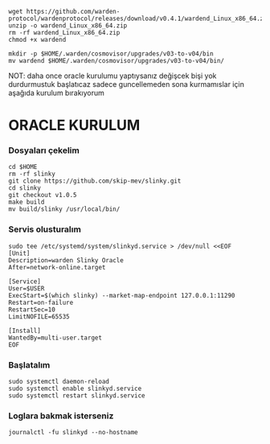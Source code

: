 

```
wget https://github.com/warden-protocol/wardenprotocol/releases/download/v0.4.1/wardend_Linux_x86_64.zip
unzip -o wardend_Linux_x86_64.zip
rm -rf wardend_Linux_x86_64.zip
chmod +x wardend
```
```
mkdir -p $HOME/.warden/cosmovisor/upgrades/v03-to-v04/bin
mv wardend $HOME/.warden/cosmovisor/upgrades/v03-to-v04/bin/
```


NOT: daha once oracle kurulumu yaptıysanız değişcek bişi yok durdurmustuk başlatıcaz sadece guncellemeden sona kurmamıslar için aşağıda kurulum bırakıyorum

# ORACLE KURULUM

### Dosyaları çekelim
```
cd $HOME
rm -rf slinky
git clone https://github.com/skip-mev/slinky.git
cd slinky
git checkout v1.0.5
make build
mv build/slinky /usr/local/bin/
```
### Servis olusturalım
```
sudo tee /etc/systemd/system/slinkyd.service > /dev/null <<EOF
[Unit]
Description=warden Slinky Oracle
After=network-online.target

[Service]
User=$USER
ExecStart=$(which slinky) --market-map-endpoint 127.0.0.1:11290
Restart=on-failure
RestartSec=10
LimitNOFILE=65535

[Install]
WantedBy=multi-user.target
EOF
```
### Başlatalım
```
sudo systemctl daemon-reload
sudo systemctl enable slinkyd.service
sudo systemctl restart slinkyd.service
```
### Loglara bakmak isterseniz
```
journalctl -fu slinkyd --no-hostname
```
